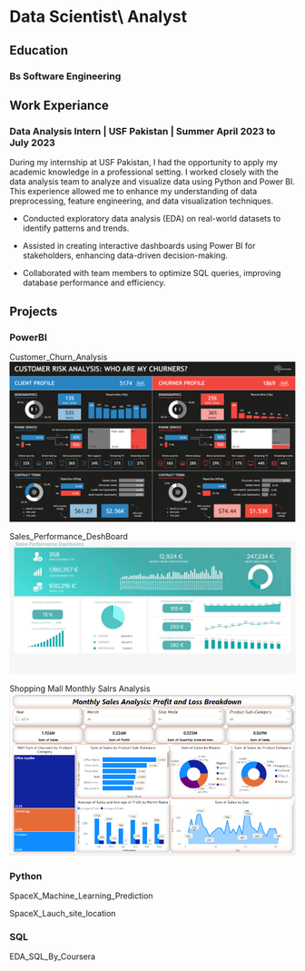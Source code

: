 # Data Scientist\ Analyst

## Education

### Bs Software Engineering

## Work Experiance

### Data Analysis Intern | USF Pakistan | Summer April 2023 to July 2023

During my internship at USF Pakistan, I had the opportunity to apply my academic knowledge in a professional setting. I worked closely with the data analysis team to analyze and visualize data using Python and Power BI. This experience allowed me to enhance my understanding of data preprocessing, feature engineering, and data visualization techniques.

- Conducted exploratory data analysis (EDA) on real-world datasets to identify patterns and trends.

- Assisted in creating interactive dashboards using Power BI for stakeholders, enhancing data-driven decision-making.

- Collaborated with team members to optimize SQL queries, improving database performance and efficiency.

## Projects

### PowerBI

Customer_Churn_Analysis
<img src="Pics/Risk Analysis.PNG">


Sales_Performance_DeshBoard
<img src="Pics/Sales performance deshboard.jpeg">

Shopping Mall Monthly Salrs Analysis
<img src="Pics/Monthly Sales Analysis.png">


### Python

SpaceX_Machine_Learning_Prediction

SpaceX_Lauch_site_location


### SQL

EDA_SQL_By_Coursera



